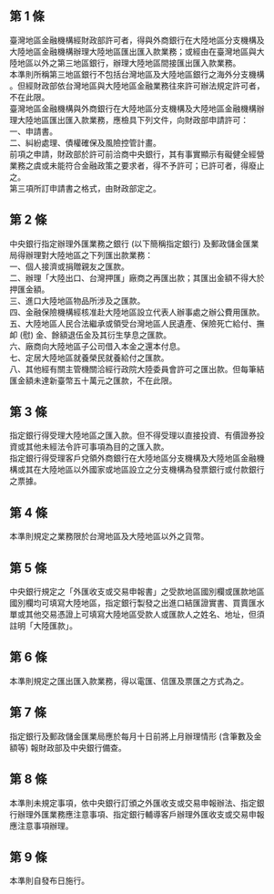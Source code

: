 第 1 條
-------
臺灣地區金融機構經財政部許可者，得與外商銀行在大陸地區分支機構及  
大陸地區金融機構辦理大陸地區匯出匯入款業務；或經由在臺灣地區與大  
陸地區以外之第三地區銀行，辦理大陸地區間接匯出匯入款業務。  
本準則所稱第三地區銀行不包括台灣地區及大陸地區銀行之海外分支機構  
。但經財政部依台灣地區與大陸地區金融業務往來許可辦法規定許可者，  
不在此限。  
臺灣地區金融機構與外商銀行在大陸地區分支機構及大陸地區金融機構辦  
理大陸地區匯出匯入款業務，應檢具下列文件，向財政部申請許可：  
一、申請書。  
二、糾紛處理、債權確保及風險控管計畫。  
前項之申請，財政部於許可前洽商中央銀行，其有事實顯示有礙健全經營  
業務之虞或未能符合金融政策之要求者，得不予許可；已許可者，得廢止  
之。  
第三項所訂申請書之格式，由財政部定之。

第 2 條
-------
中央銀行指定辦理外匯業務之銀行 (以下簡稱指定銀行) 及郵政儲金匯業  
局得辦理對大陸地區之下列匯出款業務：  
一、個人接濟或捐贈親友之匯款。  
二、辦理「大陸出口、台灣押匯」廠商之再匯出款；其匯出金額不得大於  
    押匯金額。  
三、進口大陸地區物品所涉及之匯款。  
四、金融保險機構經核准赴大陸地區設立代表人辦事處之辦公費用匯款。  
五、大陸地區人民合法繼承或領受台灣地區人民遺產、保險死亡給付、撫  
    卹 (慰) 金、餘額退伍金及其衍生孳息之匯款。  
六、廠商向大陸地區子公司借入本金之還本付息。  
七、定居大陸地區就養榮民就養給付之匯款。  
八、其他經有關主管機關洽經行政院大陸委員會許可之匯出款。但每筆結  
    匯金額未達新臺幣五十萬元之匯款，不在此限。

第 3 條
-------
指定銀行得受理大陸地區之匯入款。但不得受理以直接投資、有價證券投  
資或其他未經法令許可事項為目的之匯入款。  
指定銀行得受理客戶兌領外商銀行在大陸地區分支機構及大陸地區金融機  
構或其在大陸地區以外國家或地區設立之分支機構為發票銀行或付款銀行  
之票據。

第 4 條
-------
本準則規定之業務限於台灣地區及大陸地區以外之貨幣。

第 5 條
-------
中央銀行規定之「外匯收支或交易申報書」之受款地區國別欄或匯款地區  
國別欄均可填寫大陸地區，指定銀行製發之出進口結匯證實書、買賣匯水  
單或其他交易憑證上可填寫大陸地區受款人或匯款人之姓名、地址，但須  
註明「大陸匯款」。

第 6 條
-------
本準則規定之匯出匯入款業務，得以電匯、信匯及票匯之方式為之。

第 7 條
-------
指定銀行及郵政儲金匯業局應於每月十日前將上月辦理情形 (含筆數及金  
額等) 報財政部及中央銀行備查。

第 8 條
-------
本準則未規定事項，依中央銀行訂頒之外匯收支或交易申報辦法、指定銀  
行辦理外匯業務應注意事項、指定銀行輔導客戶辦理外匯收支或交易申報  
應注意事項辦理。

第 9 條
-------
本準則自發布日施行。

